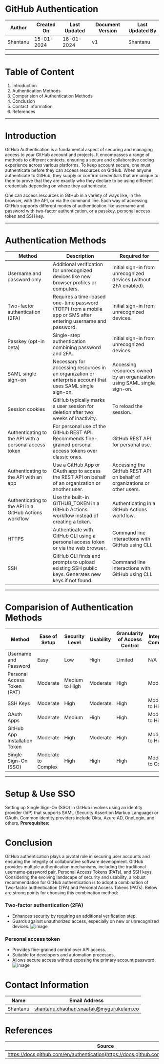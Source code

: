 # GitHub Authentication 
| Author | Created On | Last Updated | Document Version | Last Updated By |
| ------ | ---------- | ------------ | ---------------- | --------------- |
| Shantanu | 15-01-2024 | 16-01-2024   |         v1     |     Shantanu    |
***

# Table of Content 
1. Introduction
2. Authentication Methods
3. Comparision of Authentication Methods
4. Conclusion
5. Contact Information
6. References
***

# Introduction
GitHub Authentication is a fundamental aspect of securing and managing access to your GitHub account and projects. It encompasses a range of methods to different contexts, ensuring a secure and collaborative coding experience across various platforms. To keep account secure, one must authenticate before they can access resources on GitHub. When anyone authenticate to GitHub, they supply or confirm credentials that are unique to them to prove that they are exactly who they declare to be using different credentials depending on where they authenticate.

One can access  resources in GitHub in a variety of ways like, in the browser, with the API, or via the command line. Each way of accessing GitHub supports different modes of authentication like username and password with two-factor authentication, or a passkey, personal access token and SSH key.
***

# Authentication Methods

| Method | Description  | Required for |
| ---- | ------------- | ------------- |
| Username and password only  | Additional verification for unrecognized devices like new browser profiles or computers. | Initial sign-in from unrecognized devices (without 2FA enabled). |
| Two-factor authentication (2FA) | Requires a time-based one-time password (TOTP) from a mobile app or SMS after entering username and password. | Initial sign-in from unrecognized devices. |
| Passkey (opt-in beta) | Single-step authentication combining password and 2FA. | Initial sign-in from unrecognized devices.|
| SAML single sign-on | Necessary for accessing resources in an organization or enterprise account that uses SAML single sign-on. | Accessing resources owned by an organization using SAML single sign-on. |
| Session cookies | GitHub typically marks a user session for deletion after two weeks of inactivity. | To reload the session. |
| Authenticating to the API with a personal access token | For personal use of the GitHub REST API. Recommends fine-grained personal access tokens over classic ones. | GitHub REST API for personal use. |
| Authenticating to the API with an app | Use a GitHub App or OAuth app to access the REST API on behalf of an organization or another user. | Accessing the GitHub REST API on behalf of organizations or other users. |
| Authenticating to the API in a GitHub Actions workflow | Use the built-in GITHUB_TOKEN in a GitHub Actions workflow instead of creating a token. | Authenticating in a GitHub Actions workflow. |
| HTTPS | Authenticate with GitHub CLI using a personal access token or via the web browser. | Command line interactions with GitHub using CLI. |
| SSH | GitHub CLI finds and prompts to upload existing SSH public keys. Generates new keys if not found. | Command line interactions with GitHub using CLI. |

***
# Comparision of Authentication Methods
| Method | Ease of Setup	 | Security Level	 | Usability | Granularity of Access Control	|  Integration Complexity	 |  Multi-Factor Authentication (MFA)	 |
| ---- | ------------- | -------- | -------- | ---------- | ---------- | ---------- |
| Username and Password | Easy | Low | High |  Limited |  N/A	 |  Optional (password-based)	 |
| Personal Access Token (PAT)	 |  Moderate |  Medium to High | Moderate | High | Moderate |  Optional (token-based)	|
| SSH Keys	 |  Moderate	 |  High |  Moderate |  High |  Moderate to High	 |  Optional (key-based)	 |
| OAuth Apps	|  Moderate | Medium | High | High |  Moderate to High  | Optional (token-based)	 |
| GitHub App Installation Token	 |  Moderate |  High |  Moderate |  High  | Moderate to High	 |  Optional (token-based)	 |
| Single Sign-On (SSO)	 | Moderate to Complex	 |  High | High | High | Moderate to Complex	 |  Optional (depends on SSO provider)	 | 
***

# Setup & Use SSO
Setting up Single Sign-On (SSO) in GitHub involves using an identity provider (IdP) that supports SAML (Security Assertion Markup Language) or OAuth. Common identity providers include Okta, Azure AD, OneLogin, and others. 
**Prerequisites:**


# Conclusion

GitHub authentication plays a pivotal role in securing user accounts and ensuring the integrity of collaborative software development. GitHub provides multiple authentication mechanisms, including the traditional username-password pair, Personal Access Tokens (PATs), and SSH keys. Considering the evolving landscape of security and usability, a robust recommendation for GitHub authentication is to adopt a combination of Two-factor authentication (2FA) and Personal Access Tokens (PATs). Below are strong points for choosing this combination method:

### Two-factor authentication (2FA)
* Enhances security by requiring an additional verification step.
* Guards against unauthorized access, especially on new or unrecognized devices.
![image](https://github.com/avengers-p7/Documentation/assets/156056364/eadad218-707b-412d-8f1e-e2f23b769896)

### Personal access token
* Provides fine-grained control over API access.
* Suitable for developers and automation processes.
* Allows secure access without exposing the primary account password.
![image](https://github.com/avengers-p7/Documentation/assets/156056364/fbc45d22-1e73-4308-8ec9-599da6b3aabd)

# Contact Information
| Name | Email Address |
| ---- | ------------- |
| Shantanu  | shantanu.chauhan.snaatak@mygurukulam.co |
# References
| Source | Description  | 
| -------- | ------- | 
| https://docs.github.com/en/authentication)https://docs.github.com/en/authentication | Authentication |

